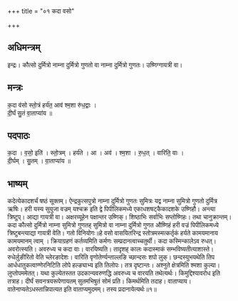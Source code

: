 +++
title = "०१ कदा वसो"

+++
## अधिमन्त्रम्
इन्द्रः। कौत्सो दुर्मित्रो नाम्ना दुर्मित्रो गुणतो वा नाम्ना दुर्मित्रो गुणतः। उष्णिग्गायत्री वा।

## मन्त्रः
क॒दा व॑सो स्तो॒त्रं हर्य॑त॒ आव॑ श्म॒शा रु॑ध॒द्वाः ।  
दी॒र्घं सु॒तं वा॒ताप्या॑य ॥

## पदपाठः
क॒दा । व॒सो॒ इति॑ । स्तो॒त्रम् । हर्य॑ते । आ । अव॑ । श्म॒शा । रु॒ध॒त् । वारिति॒ वाः ।  
दी॒र्घम् । सु॒तम् । वा॒ताप्या॑य ॥

## भाष्यम्
कदेत्येकादशर्चं षष्ठं सूक्तम्। ऐन्द्रकुत्सपुत्रो नाम्ना दुर्मित्रो गुणतः सुमित्रः यद्व नाम्ना सुमित्रो गुणतो दुर्मित्र ऋषिः। हरी यस्य सुयुजा वज्रम् यश्चक्र इति द्वे पिपीलिकमध्ये एकाधशषट्कैकादशके उष्णिहौ। अन्त्या त्रिष्टुप्। आद्या गायत्री वा। अक्षरव्यूहेन पक्षान्तर उष्णिक्। शिष्ठाभिः सर्वाभिः सप्तोष्णिहः। तथा चानुक्रान्तम्। कदा कौत्सो दुर्मित्रो नाम्ना सुमित्रो गुणतह् सुमित्रो वा नाम्ना दुर्मित्रो गुणत औष्णिहं हरी वज्रं पिपीलिकमध्ये त्रिष्टुबन्त्याद्या गायत्री वेति। गतो विनियोगः॥हे वसो वासयितरिन्द्र स्तोत्रमस्मत्कर्तृकं हर्यते कामयमानाय कामयमानम् त्वाम् । क्रियाग्रहणं कर्तव्यमिति कर्मणः सम्प्रदानत्वाच्चतुर्थी। कदा कस्मिन्कालेऽव रुधत्। अवरोत्स्यति। अवरुध्य च कदा वाः। वारयिष्यति। तादृशह् कालः कदास्माकं सम्भविष्यतीत्याशास्ते। रुधेर्लुङीरितो वेति च्लेरङादेशः। वारिति वृणोतेर्ण्यन्ताल्लङि च्छान्दसः शपो लुक्। छन्दस्युभयथेति तिप आर्धधातुकत्वाण्णेरनिटिति लोपे हल्ङ्याभ्य इति तिलोपः। तत्र दृष्टान्तः। अश्नुते क्षेत्रमिति श्मशा कुल्या। लुप्तोपममेतत्। यथा कुल्येतस्तत उदकान्यवरुणद्धि अवरुध्य च वारयति तथेत्यर्थः। किमुद्दिश्यावरोध इति तत्राह। दीर्घं सवनत्रयरूपेणायतम् सुतमभिषुतं सोमं प्रति। किमर्थमिति तदाह। वाताप्याय। वातेनाप्यतेऽधस्तान्निपात्यत इति वाताप्यमुदमम्। तस्य प्रदानायेत्यर्थः॥१॥